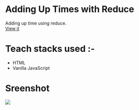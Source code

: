 # Adding Up Times with Reduce
Adding up time using reduce.</br>
[View it](https://reducejs.netlify.app/)

# Teach stacks used :-
- HTML
- Vanilla JavaScript

# Sreenshot
<img src="(https://user-images.githubusercontent.com/56690856/90051596-8aae5300-dcf5-11ea-9d13-241c94e74ab3.png">
